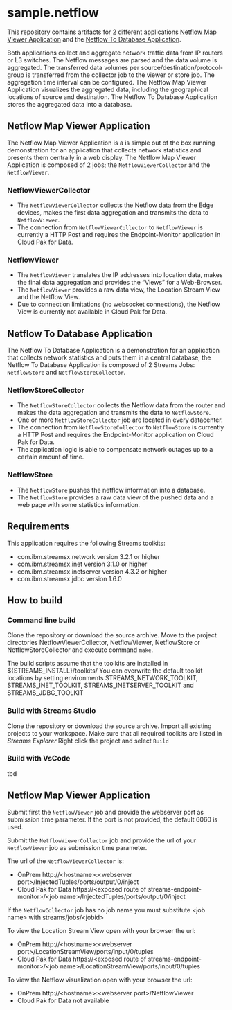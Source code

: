 # sample.netflow

This repository contains artifacts for 2 different applications [Netflow Map Viewer Application](README.md#netflow-map-viewer-application) and the [Netflow To Database Application](README.md#netflow-to-database-application).

Both applications collect and aggregate network traffic data from IP routers or L3 switches. 
The Netflow messages are parsed and the data volume is aggregated. The transferred data volumes per source/destination/protocol-group is transferred 
from the collector job to the viewer or store job. 
The aggregation time interval can be configured. 
The Netflow Map Viewer Application visualizes the aggregated data, including the geographical locations of source and destination. 
The Netflow To Database Application stores the aggregated data into a database.

## Netflow Map Viewer Application

The Netflow Map Viewer Application is a is simple out of the box running demonstration for an application that collects network 
statistics and presents them centrally in a web display. The Netflow Map Viewer Application is composed of 2 jobs; the `NetflowViewerCollector` and the `NetflowViewer`.

### NetflowViewerCollector

* The `NetflowViewerCollector` collects the Netflow data from the Edge devices, makes the first data aggregation and transmits the data to `NetflowViewer`.
* The connection from `NetflowViewerCollector` to `NetflowViewer` is currently a HTTP Post and requires the Endpoint-Monitor application in Cloud Pak for Data.

### NetflowViewer

* The `NetflowViewer` translates the IP addresses into location data, makes the final data aggregation and provides the “Views” for a Web-Browser.
* The `NetflowViewer` provides a raw data view, the Location Stream View and the Netflow View.
* Due to connection limitations (no websocket connections), the Netflow View is currently not available in Cloud Pak for Data.

## Netflow To Database Application

The Netflow To Database Application is a demonstration for an application that collects network statistics and puts them in 
a central database, the Netflow To Database Application is composed of 2 Streams Jobs: `NetflowStore` and `NetflowStoreCollector`.

### NetflowStoreCollector

* The `NetflowStoreCollector` collects the Netflow data from the router and makes the data aggregation and transmits the data to `NetflowStore`.
* One or more  `NetflowStoreCollector` job are located in every datacenter.
* The connection from `NetflowStoreCollector` to `NetflowStore` is currently a HTTP Post and requires the Endpoint-Monitor application on Cloud Pak for Data.
* The application logic is able to compensate network outages up to a certain amount of time.

### NetflowStore

* The `NetflowStore` pushes the netflow information into a database.
* The `NetflowStore` provides a raw data view of the pushed data and a web page with some statistics information.

## Requirements

This application requires the following Streams toolkits:

* com.ibm.streamsx.network version 3.2.1 or higher
* com.ibm.streamsx.inet version 3.1.0 or higher
* com.ibm.streamsx.inetserver version 4.3.2 or higher
* com.ibm.streamsx.jdbc version 1.6.0

## How to build

### Command line build

Clone the repository or download the source archive.
Move to the project directories NetflowViewerCollector, NetflowViewer, NetflowStore or NetflowStoreCollector and execute command `make`.

The build scripts assume that the toolkits are installed in ${STREAMS_INSTALL}/toolkits/
You can overwrite the default toolkit locations by setting environments STREAMS_NETWORK_TOOLKIT, STREAMS_INET_TOOLKIT, STREAMS_INETSERVER_TOOLKIT and STREAMS_JDBC_TOOLKIT

### Build with Streams Studio

Clone the repository or download the source archive.
Import all existing projects to your workspace.
Make sure that all required toolkits are listed in *Streams Explorer*
Right click the project and select `Build`

### Build with VsCode

tbd

## Netflow Map Viewer Application

Submit first the `NetflowViewer` job and provide the webserver port as submission time parameter. If the port is not provided, the default 6060 is used.

Submit the `NetflowViewerCollector` job and provide the url of your `NetflowViewer` job as submission time parameter.

The url of the `NetflowViewerCollector` is:

* OnPrem              http://\<hostname\>:\<webserver port\>/InjectedTuples/ports/output/0/inject
* Cloud Pak for Data  https://\<exposed route of streams-endpoint-monitor\>/\<job name\>/InjectedTuples/ports/output/0/inject

If the `NetflowCollector` job has no job name you must substitute \<job name\> with streams/jobs/\<jobid\>

To view the Location Stream View open with your browser the url:

* OnPrem             http://\<hostname\>:\<webserver port\>/LocationStreamView/ports/input/0/tuples
* Cloud Pak for Data https://\<exposed route of streams-endpoint-monitor\>/\<job name\>/LocationStreamView/ports/input/0/tuples

To view the Netflow visualization open with your browser the url:

* OnPrem             http://\<hostname\>:\<webserver port\>/NetflowViewer
* Cloud Pak for Data not available
